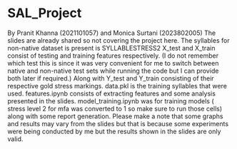 # SAL_Project
By Pranit Khanna (2021101057) and Monica Surtani (2023802005)
The slides are already shared so not covering the project here.
The syllables for non-native dataset is present is SYLLABLESTRESS2
X_test and X_train consist of testing and training features respectively. (I do not remember which test this is since it was very convenient for me to switch between native and non-native test sets while running the code but I can provide both later if required.) Along with Y_test and Y_train consisting of their respective gold stress markings.
data.pkl is the training syllables that were used.
features.ipynb consists of extracting features and some analysis presented in the slides.
model_training.ipynb was for training models ( stress level 2 for mfa was converted to 1 so make sure to run those cells) along with some report generation.
Please make a note that some graphs and results may vary from the slides but that is because some experiments were being conducted by me but the results shown in the slides are only valid.
